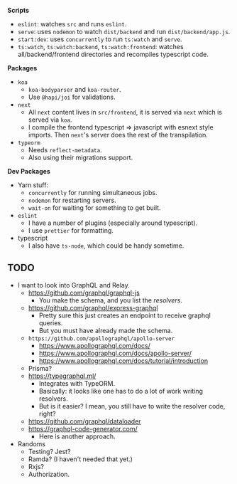 **Scripts**

* `eslint`: watches `src` and runs `eslint`.
* `serve`: uses `nodemon` to watch `dist/backend` and run
  `dist/backend/app.js`.
* `start:dev`: uses `concurrently` to run `ts:watch` and `serve`.
* `ts:watch`, `ts:watch:backend`, `ts:watch:frontend`: watches
  all/backend/frontend directories and recompiles typescript code.

**Packages**

* `koa`
  * `koa-bodyparser` and `koa-router`.
  * Use `@hapi/joi` for validations.
* `next`
  * All `next` content lives in `src/frontend`, it is served via `next`
    which is served via `koa`.
  * I compile the frontend typescript => javascript with esnext style
    imports. Then `next`'s server does the rest of the transpilation.
* `typeorm`
  * Needs `reflect-metadata`.
  * Also using their migrations support.

**Dev Packages**

* Yarn stuff:
  * `concurrently` for running simultaneous jobs.
  * `nodemon` for restarting servers.
  * `wait-on` for waiting for something to get built.
* `eslint`
  * I have a number of plugins (especially around typescript).
  * I use `prettier` for formatting.
* typescript
  * I also have `ts-node`, which could be handy sometime.

## TODO

* I want to look into GraphQL and Relay.
  * https://github.com/graphql/graphql-js
    * You make the schema, and you list the *resolvers*.
  * https://github.com/graphql/express-graphql
    * Pretty sure this just creates an endpoint to receive graphql
      queries.
    * But you must have already made the schema.
  * `https://github.com/apollographql/apollo-server`
    * https://www.apollographql.com/docs/
    * https://www.apollographql.com/docs/apollo-server/
    * https://www.apollographql.com/docs/tutorial/introduction
  * Prisma?
  * https://typegraphql.ml/
      * Integrates with TypeORM.
      * Basically: it looks like one has to do a lot of work writing
        resolvers.
      * But is it easier? I mean, you still have to write the resolver
        code, right?
  * https://github.com/graphql/dataloader
  * https://graphql-code-generator.com/
      * Here is another approach.
* Randoms
  * Testing? Jest?
  * Ramda? (I haven't needed that yet.)
  * Rxjs?
  * Authorization.
